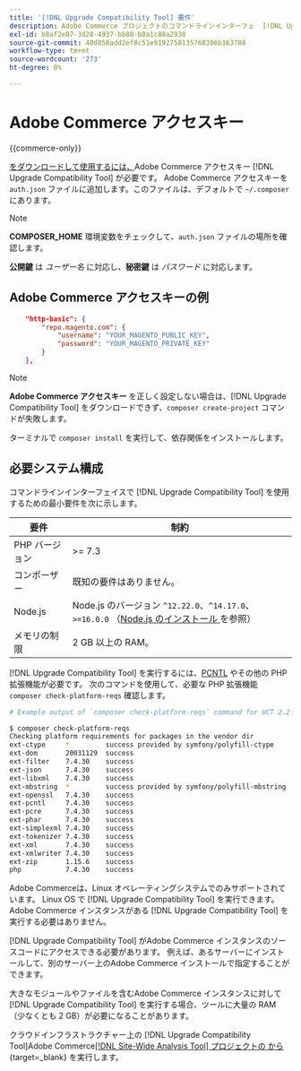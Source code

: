 ```yaml
---
title: '[!DNL Upgrade Compatibility Tool] 要件'
description: Adobe Commerce プロジェクトのコマンドラインインターフェ  [!DNL Upgrade Compatibility Tool]  スでを実行するために必要な要件を満たしていることを確認します。
exl-id: b8af2e07-3d28-4937-bb88-b0a1c88a2938
source-git-commit: 40d850add2ef8c51e9192758135768306b163780
workflow-type: tm+mt
source-wordcount: '273'
ht-degree: 0%

---
```


# Adobe Commerce アクセスキー

{{commerce-only}}

[ をダウンロードして使用するには、](https://developer.adobe.com/commerce/marketplace/guides/sellers/profile-information/#access-keys)Adobe Commerce アクセスキー [!DNL Upgrade Compatibility Tool] が必要です。 Adobe Commerce アクセスキーを `auth.json` ファイルに追加します。このファイルは、デフォルトで `~/.composer` にあります。

>[!NOTE]
>
>**COMPOSER_HOME** 環境変数をチェックして、`auth.json` ファイルの場所を確認します。

**公開鍵** は _ユーザー名_ に対応し、**秘密鍵** は _パスワード_ に対応します。

## Adobe Commerce アクセスキーの例

```json
    "http-basic": {
        "repo.magento.com": {
            "username": "YOUR_MAGENTO_PUBLIC_KEY",
            "password": "YOUR_MAGENTO_PRIVATE_KEY"
        }
    },
```

>[!NOTE]
>
> **Adobe Commerce アクセスキー** を正しく設定しない場合は、[!DNL Upgrade Compatibility Tool] をダウンロードできず、`composer create-project` コマンドが失敗します。

ターミナルで `composer install` を実行して、依存関係をインストールします。

## 必要システム構成

コマンドラインインターフェイスで [!DNL Upgrade Compatibility Tool] を使用するための最小要件を次に示します。

| **要件** | **制約** |
|----------------|-----------------|
| PHP バージョン | >= 7.3 |
| コンポーザー | 既知の要件はありません。 |
| Node.js | Node.js のバージョン `^12.22.0`、`^14.17.0`、`>=16.0.0` （[Node.js のインストール ](https://nodejs.org/en/learn/getting-started/how-to-install-nodejs) を参照） |
| メモリの制限 | 2 GB 以上の RAM。 |

[!DNL Upgrade Compatibility Tool] を実行するには、[PCNTL](https://www.php.net/manual/en/book.pcntl.php) やその他の PHP 拡張機能が必要です。 次のコマンドを使用して、必要な PHP 拡張機能 `composer check-platform-reqs` 確認します。

```bash
# Example output of `composer check-platform-reqs` command for UCT 2.2.6 and PHP 7.4:

$ composer check-platform-reqs
Checking platform requirements for packages in the vendor dir
ext-ctype     *         success provided by symfony/polyfill-ctype
ext-dom       20031129  success
ext-filter    7.4.30    success
ext-json      7.4.30    success
ext-libxml    7.4.30    success
ext-mbstring  *         success provided by symfony/polyfill-mbstring
ext-openssl   7.4.30    success
ext-pcntl     7.4.30    success
ext-pcre      7.4.30    success
ext-phar      7.4.30    success
ext-simplexml 7.4.30    success
ext-tokenizer 7.4.30    success
ext-xml       7.4.30    success
ext-xmlwriter 7.4.30    success
ext-zip       1.15.6    success
php           7.4.30    success
```

Adobe Commerceは、Linux オペレーティングシステムでのみサポートされています。 Linux OS で [!DNL Upgrade Compatibility Tool] を実行できます。 Adobe Commerce インスタンスがある [!DNL Upgrade Compatibility Tool] を実行する必要はありません。

[!DNL Upgrade Compatibility Tool] がAdobe Commerce インスタンスのソースコードにアクセスできる必要があります。 例えば、あるサーバーにインストールして、別のサーバー上のAdobe Commerce インストールで指定することができます。

大きなモジュールやファイルを含むAdobe Commerce インスタンスに対して [!DNL Upgrade Compatibility Tool] を実行する場合、ツールに大量の RAM （少なくとも 2 GB）が必要になることがあります。

クラウドインフラストラクチャー上の [!DNL Upgrade Compatibility Tool]Adobe Commerce[[!DNL Site-Wide Analysis Tool] プロジェクトの ](https://experienceleague.adobe.com/docs/commerce-operations/upgrade-guide/upgrade-compatibility-tool/use-upgrade-compatibility-tool/integrate-analysis-tool.html) [ から ](https://experienceleague.adobe.com/docs/commerce-cloud-service/user-guide/project/overview.html){target=_blank} を実行します。
